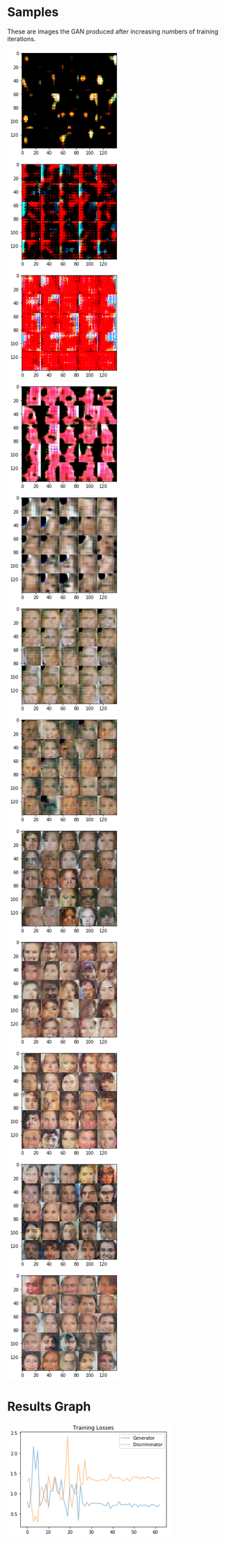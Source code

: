 # Samples
These are images the GAN produced after increasing numbers of training iterations. 

![](https://github.com/David0leo/Udacity-NanoDegrees/blob/master/dlnd/project-5-face-generation-gan/celeba_samples/celeba1.png?raw=true)  ![](https://github.com/David0leo/Udacity-NanoDegrees/blob/master/dlnd/project-5-face-generation-gan/celeba_samples/celeba2.png?raw=true)  ![](https://github.com/David0leo/Udacity-NanoDegrees/blob/master/dlnd/project-5-face-generation-gan/celeba_samples/celeba3.png?raw=true)  ![](https://github.com/David0leo/Udacity-NanoDegrees/blob/master/dlnd/project-5-face-generation-gan/celeba_samples/celeba4.png?raw=true)  ![](https://github.com/David0leo/Udacity-NanoDegrees/blob/master/dlnd/project-5-face-generation-gan/celeba_samples/celeba5.png?raw=true)  ![](https://github.com/David0leo/Udacity-NanoDegrees/blob/master/dlnd/project-5-face-generation-gan/celeba_samples/celeba6.png?raw=true)  ![](https://github.com/David0leo/Udacity-NanoDegrees/blob/master/dlnd/project-5-face-generation-gan/celeba_samples/celeba7.png?raw=true)  ![](https://github.com/David0leo/Udacity-NanoDegrees/blob/master/dlnd/project-5-face-generation-gan/celeba_samples/celeba8.png?raw=true)  ![](https://github.com/David0leo/Udacity-NanoDegrees/blob/master/dlnd/project-5-face-generation-gan/celeba_samples/celeba9.png?raw=true)  ![](https://github.com/David0leo/Udacity-NanoDegrees/blob/master/dlnd/project-5-face-generation-gan/celeba_samples/celeba10.png?raw=true)  ![](https://github.com/David0leo/Udacity-NanoDegrees/blob/master/dlnd/project-5-face-generation-gan/celeba_samples/celeba11.png?raw=true)  ![](https://github.com/David0leo/Udacity-NanoDegrees/blob/master/dlnd/project-5-face-generation-gan/celeba_samples/celeba12.png?raw=true)

# Results Graph

![](https://github.com/David0leo/Udacity-NanoDegrees/blob/master/dlnd/project-5-face-generation-gan/celeba_samples/celeba_chart.png?raw=true)
